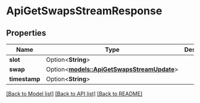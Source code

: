 # ApiGetSwapsStreamResponse

## Properties

Name | Type | Description | Notes
------------ | ------------- | ------------- | -------------
**slot** | Option<**String**> |  | [optional]
**swap** | Option<[**models::ApiGetSwapsStreamUpdate**](apiGetSwapsStreamUpdate.md)> |  | [optional]
**timestamp** | Option<**String**> |  | [optional]

[[Back to Model list]](../README.md#documentation-for-models) [[Back to API list]](../README.md#documentation-for-api-endpoints) [[Back to README]](../README.md)


